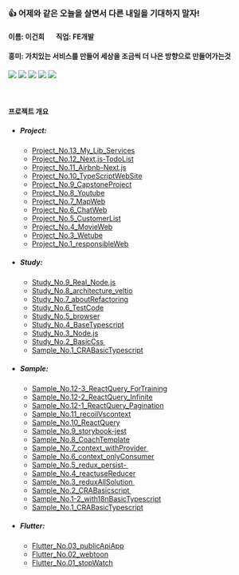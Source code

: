### 👍  어제와 같은 오늘을 살면서 다른 내일을 기대하지 말자!
<h4>
    이름: 이건희 &nbsp;&nbsp;&nbsp;&nbsp;&nbsp;&nbsp;직업: FE개발
</h4>    
<h4>흥미: 가치있는 서비스를 만들어 세상을 조금씩 더 나은 방향으로 만들어가는것</h4>

<div>
<img src="https://img.shields.io/badge/HTML5-E34F26?style=flat-square&logo=HTML5&logoColor=white"/>
<img src="https://img.shields.io/badge/CSS3-1572B6?style=flat-square&logo=CSS3&logoColor=white"/>
<img src="https://img.shields.io/badge/JavaScript-F7DF1E?style=flat-square&logo=JavaScript&logoColor=white"/>
<img src="https://img.shields.io/badge/TypeScript-3178C6?style=flat-square&logo=TypeScript&logoColor=white"/>
<img src="https://img.shields.io/badge/React-61DAFB?style=flat-square&logo=React&logoColor=white"/>
</div> 
<br/>

<!-- [![Top Langs](https://github-readme-stats.vercel.app/api/top-langs/?username=Leegunhee777)](https://github.com/anuraghazra/github-readme-stats) -->


<br/>
<h4>프로젝트 개요</h4>
<ul>
     <li><h5>Project:</h5>
        <ul>
         <a href="https://github.com/Leegunhee777/Project_No.13_My_Lib_Services"><li>Project_No.13_My_Lib_Services</li></a>
         <a href="https://github.com/Leegunhee777/Project_No.12_Next.js-TodoList"><li>Project_No.12_Next.js-TodoList</li></a>
         <a href="https://github.com/Leegunhee777/Project_No.11_Airbnb-Next.js"><li>Project_No.11_Airbnb-Next.js</li></a>
         <a href="https://github.com/Leegunhee777/Project_No.10_TypeScriptWebSite"><li>Project_No.10_TypeScriptWebSite</li></a>
         <a href="https://github.com/Leegunhee777/Project_No.9_CapstoneProject"><li>Project_No.9_CapstoneProject</li></a>
         <a href="https://github.com/Leegunhee777/Project_No.8_Youtube"><li>Project_No.8_Youtube</li></a>
         <a href="https://github.com/Leegunhee777/Project_No.7_MapWeb"><li>Project_No.7_MapWeb</li></a>
         <a href="https://github.com/Leegunhee777/Project_No.6_ChatWeb"><li>Project_No.6_ChatWeb</li></a>
         <a href="https://github.com/Leegunhee777/Project_No.5_CustomerList"><li>Project_No.5_CustomerList</li></a>
         <a href="https://github.com/Leegunhee777/Project_No.4_MovieWeb"><li>Project_No.4_MovieWeb</li></a>
         <a href="https://github.com/Leegunhee777/Project_No.3_Wetube"><li>Project_No.3_Wetube</li></a>
         <a href="https://github.com/Leegunhee777/Project_No.1_responsibleWeb"><li>Project_No.1_responsibleWeb</li></a>  
        </ul>
    </li>
    <li>
       <h5>Study:</h5>
         <ul>
             <a href="https://github.com/Leegunhee777/Study_No.9_Real_Node.js"><li>Study_No.9_Real_Node.js</li></a>
             <a href="https://github.com/Leegunhee777/Study_No.8_architecture_veltio"><li>Study_No.8_architecture_veltio</li></a>
             <a href="https://github.com/Leegunhee777/Study_No.7_aboutRefactoring"><li>Study_No.7_aboutRefactoring</li></a>
             <a href="https://github.com/Leegunhee777/Study_No.6_TestCode"><li>Study_No.6_TestCode</li></a>
             <a href="https://github.com/Leegunhee777/Study_No.5_browser"><li>Study_No.5_browser</li></a>
             <a href="https://github.com/Leegunhee777/Study_No.4_BaseTypescript"><li>Study_No.4_BaseTypescript</li></a>
             <a href="https://github.com/Leegunhee777/Study_No.3_Node.js"><li>Study_No.3_Node.js</li></a>
             <a href="https://github.com/Leegunhee777/Study_No.2_BasicCss"><li>Study_No.2_BasicCss </li></a>
             <a href="https://github.com/Leegunhee777/Study_No.1_BasicScript"><li>Sample_No.1_CRABasicTypescript</li></a>
        </ul>
    </li>
        <li>
       <h5>Sample:</h5>
         <ul>
              <a href="https://github.com/Leegunhee777/Sample_No.12-3_ReactQuery_ForTraining"><li>Sample_No.12-3_ReactQuery_ForTraining</li></a>
              <a href="https://github.com/Leegunhee777/Sample_No.12-2_ReactQuery_Infinite"><li>Sample_No.12-2_ReactQuery_Infinite</li></a>
              <a href="https://github.com/Leegunhee777/Sample_No.12-1_ReactQuery_Pagination"><li>Sample_No.12-1_ReactQuery_Pagination</li></a>
             <a href="https://github.com/Leegunhee777/Sample_No.11_recoilVscontext"><li>Sample_No.11_recoilVscontext</li></a>
             <a href="https://github.com/Leegunhee777/Sample_No.10_ReactQuery"><li>Sample_No.10_ReactQuery</li></a>
             <a href="https://github.com/Leegunhee777/Sample_No.9_storybook-jest"><li>Sample_No.9_storybook-jest</li></a>
             <a href="https://github.com/Leegunhee777/Sample_No.8_CoachTemplate"><li>Sample_No.8_CoachTemplate</li></a>
             <a href="https://github.com/Leegunhee777/Sample_No.7_context_withProvider"><li>Sample_No.7_context_withProvider </li></a>
             <a href="https://github.com/Leegunhee777/Sample_No.6_context_onlyConsumer"><li>Sample_No.6_context_onlyConsumer</li></a>
             <a href="https://github.com/Leegunhee777/Sample_No.5_redux_persist-"><li>Sample_No.5_redux_persist- </li></a>
             <a href="https://github.com/Leegunhee777/Sample_No.4_reactuseReducer"><li>Sample_No.4_reactuseReducer</li></a>
             <a href="https://github.com/Leegunhee777/Sample_No.3_reduxAllSolution"><li>Sample_No.3_reduxAllSolution </li></a>
             <a href="https://github.com/Leegunhee777/Sample_No.2_CRABasicscript"><li>Sample_No.2_CRABasicscript </li></a>
             <a href="https://github.com/Leegunhee777/Sample_No.1-2_with18nBasicTypescript"><li>Sample_No.1-2_with18nBasicTypescript</li></a>
             <a href="https://github.com/Leegunhee777/Sample_No.1_CRABasicTypescript"><li>Sample_No.1_CRABasicTypescript</li></a>
        </ul>
    </li>
     <li>
       <h5>Flutter:</h5>
         <ul>
              <a href="https://github.com/Leegunhee777/Flutter_No.03_publicApiApp"><li>Flutter_No.03_publicApiApp</li></a>
              <a href="https://github.com/Leegunhee777/Flutter_No.02_webtoon"><li>Flutter_No.02_webtoon</li></a>
              <a href="https://github.com/Leegunhee777/Flutter_No.01_stopWatch"><li>Flutter_No.01_stopWatch</li></a>
        </ul>
    </li>
</ul>


<!--
**Leegunhee777/Leegunhee777** is a ✨ _special_ ✨ repository because its `README.md` (this file) appears on your GitHub profile.


Here are some ideas to get you started:

- 🔭 I’m currently working on ...
- 🌱 I’m currently learning ...
- 👯 I’m looking to collaborate on ...
- 🤔 I’m looking for help with ...
- 💬 Ask me about ...
- 📫 How to reach me: ...
- 😄 Pronouns: ...
- ⚡ Fun fact: ...
-->
